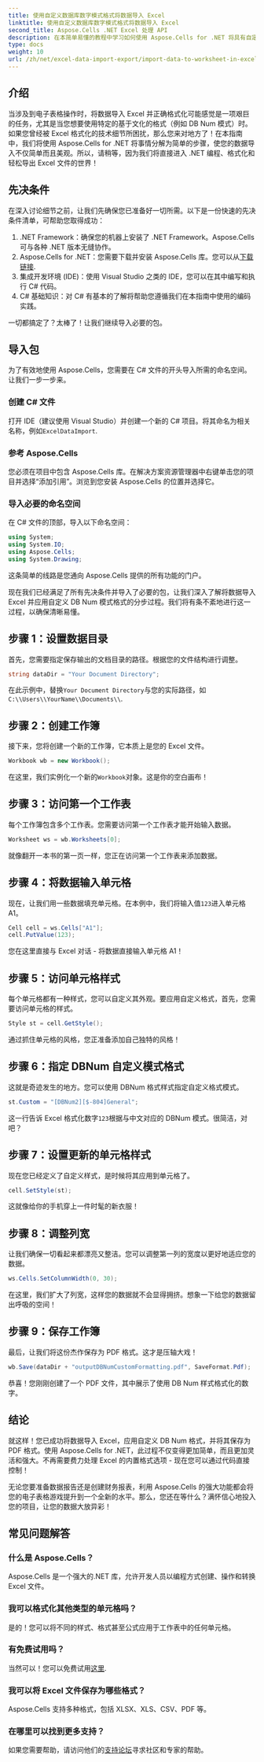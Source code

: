 ```yaml
---
title: 使用自定义数据库数字模式格式将数据导入 Excel
linktitle: 使用自定义数据库数字模式格式将数据导入 Excel
second_title: Aspose.Cells .NET Excel 处理 API
description: 在本简单易懂的教程中学习如何使用 Aspose.Cells for .NET 将具有自定义 DB Num 格式的数据导入 Excel。
type: docs
weight: 10
url: /zh/net/excel-data-import-export/import-data-to-worksheet-in-excel-with-specified-db-num-custom-pattern-formatting/
---
```

## 介绍

当涉及到电子表格操作时，将数据导入 Excel 并正确格式化可能感觉是一项艰巨的任务，尤其是当您想要使用特定的基于文化的格式（例如 DB Num 模式）时。如果您曾经被 Excel 格式化的技术细节所困扰，那么您来对地方了！在本指南中，我们将使用 Aspose.Cells for .NET 将事情分解为简单的步骤，使您的数据导入不仅简单而且美观。所以，请稍等，因为我们将直接进入 .NET 编程、格式化和轻松导出 Excel 文件的世界！

## 先决条件

在深入讨论细节之前，让我们先确保您已准备好一切所需。以下是一份快速的先决条件清单，可帮助您取得成功：

1. .NET Framework：确保您的机器上安装了 .NET Framework。Aspose.Cells 可与各种 .NET 版本无缝协作。
2. Aspose.Cells for .NET：您需要下载并安装 Aspose.Cells 库。您可以从[下载链接](https://releases.aspose.com/cells/net/).
3. 集成开发环境 (IDE)：使用 Visual Studio 之类的 IDE，您可以在其中编写和执行 C# 代码。
4. C# 基础知识：对 C# 有基本的了解将帮助您遵循我们在本指南中使用的编码实践。

一切都搞定了？太棒了！让我们继续导入必要的包。

## 导入包

为了有效地使用 Aspose.Cells，您需要在 C# 文件的开头导入所需的命名空间。让我们一步一步来。

### 创建 C# 文件

打开 IDE（建议使用 Visual Studio）并创建一个新的 C# 项目。将其命名为相关名称，例如`ExcelDataImport`.

### 参考 Aspose.Cells

您必须在项目中包含 Aspose.Cells 库。在解决方案资源管理器中右键单击您的项目并选择“添加引用”。浏览到您安装 Aspose.Cells 的位置并选择它。

### 导入必要的命名空间

在 C# 文件的顶部，导入以下命名空间：

```csharp
using System;
using System.IO;
using Aspose.Cells;
using System.Drawing;
```

这条简单的线路是您通向 Aspose.Cells 提供的所有功能的门户。 

现在我们已经满足了所有先决条件并导入了必要的包，让我们深入了解将数据导入 Excel 并应用自定义 DB Num 模式格式的分步过程。我们将有条不紊地进行这一过程，以确保清晰易懂。

## 步骤 1：设置数据目录

首先，您需要指定保存输出的文档目录的路径。根据您的文件结构进行调整。

```csharp
string dataDir = "Your Document Directory";
```

在此示例中，替换`Your Document Directory`与您的实际路径，如`C:\\Users\\YourName\\Documents\\`.

## 步骤 2：创建工作簿

接下来，您将创建一个新的工作簿，它本质上是您的 Excel 文件。

```csharp
Workbook wb = new Workbook();
```

在这里，我们实例化一个新的`Workbook`对象。这是你的空白画布！

## 步骤 3：访问第一个工作表

每个工作簿包含多个工作表。您需要访问第一个工作表才能开始输入数据。

```csharp
Worksheet ws = wb.Worksheets[0];
```

就像翻开一本书的第一页一样，您正在访问第一个工作表来添加数据。

## 步骤 4：将数据输入单元格

现在，让我们用一些数据填充单元格。在本例中，我们将输入值`123`进入单元格 A1。

```csharp
Cell cell = ws.Cells["A1"];
cell.PutValue(123);
```

您在这里直接与 Excel 对话 - 将数据直接输入单元格 A1！ 

## 步骤 5：访问单元格样式

每个单元格都有一种样式，您可以自定义其外观。要应用自定义格式，首先，您需要访问单元格的样式。

```csharp
Style st = cell.GetStyle();
```

通过抓住单元格的风格，您正准备添加自己独特的风格！

## 步骤 6：指定 DBNum 自定义模式格式

这就是奇迹发生的地方。您可以使用 DBNum 格式样式指定自定义格式模式。

```csharp
st.Custom = "[DBNum2][$-804]General";
```

这一行告诉 Excel 格式化数字`123`根据与中文对应的 DBNum 模式。很简洁，对吧？

## 步骤 7：设置更新的单元格样式

现在您已经定义了自定义样式，是时候将其应用到单元格了。

```csharp
cell.SetStyle(st);
```

这就像给你的手机穿上一件时髦的新衣服！

## 步骤 8：调整列宽

让我们确保一切看起来都漂亮又整洁。您可以调整第一列的宽度以更好地适应您的数据。

```csharp
ws.Cells.SetColumnWidth(0, 30);
```

在这里，我们扩大了列宽，这样您的数据就不会显得拥挤。想象一下给您的数据留出呼吸的空间！

## 步骤 9：保存工作簿

最后，让我们将这份杰作保存为 PDF 格式。这才是压轴大戏！

```csharp
wb.Save(dataDir + "outputDBNumCustomFormatting.pdf", SaveFormat.Pdf);
```

恭喜！您刚刚创建了一个 PDF 文件，其中展示了使用 DB Num 样式格式化的数字。

## 结论

就这样！您已成功将数据导入 Excel，应用自定义 DB Num 格式，并将其保存为 PDF 格式。使用 Aspose.Cells for .NET，此过程不仅变得更加简单，而且更加灵活和强大。不再需要费力处理 Excel 的内置格式选项 - 现在您可以通过代码直接控制！

无论您要准备数据报告还是创建财务报表，利用 Aspose.Cells 的强大功能都会将您的电子表格游戏提升到一个全新的水平。那么，您还在等什么？满怀信心地投入您的项目，让您的数据大放异彩！

## 常见问题解答

### 什么是 Aspose.Cells？  
Aspose.Cells 是一个强大的.NET 库，允许开发人员以编程方式创建、操作和转换 Excel 文件。

### 我可以格式化其他类型的单元格吗？  
是的！您可以将不同的样式、格式甚至公式应用于工作表中的任何单元格。

### 有免费试用吗？  
当然可以！您可以免费试用[这里](https://releases.aspose.com/).

### 我可以将 Excel 文件保存为哪些格式？  
Aspose.Cells 支持多种格式，包括 XLSX、XLS、CSV、PDF 等。

### 在哪里可以找到更多支持？  
如果您需要帮助，请访问他们的[支持论坛](https://forum.aspose.com/c/cells/9)寻求社区和专家的帮助。